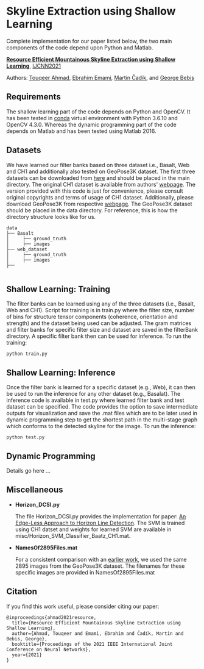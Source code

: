 # Skyline Extraction using Shallow LearningComplete implementation for our paper listed below, the two main components of the code depend upon Python and Matlab.  **[Resource Efficient Mountainous Skyline Extraction using Shallow Learning](https://drive.google.com/file/d/1E7ebOEcuA8FNmh73qaemEjxmA45_QC5o/view)**, [IJCNN2021](https://www.ijcnn.org/)Authors: [Touqeer Ahmad](https://sites.google.com/site/touqeerahmadsite/Touqeer?authuser=0), [Ebrahim Emami](https://scholar.google.com/citations?user=FVQqg0wAAAAJ&hl=en),  [Martin Čadík](http://cadik.posvete.cz), and [George Bebis](https://www.cse.unr.edu/~bebis/) ## RequirementsThe shallow learning part of the code depends on Python and OpenCV. It has been tested in [conda](https://www.anaconda.com/distribution/) virtualenvironment with Python 3.6.10 and OpenCV 4.3.0. Whereas the dynamic programming part of the code depends on Matlab and has been testedusing Matlab 2016.  ## DatasetsWe have learned our filter banks based on three dataset i.e., Basalt, Web and CH1 and additionally also tested on GeoPose3K dataset. The first three datasets can be downloaded from [here](https://drive.google.com/file/d/1SVu7fgI7kOcwQgJxGlm7TeiIEBCqYLXu/view?usp=sharing) and should be placed in the main directory. The original CH1 dataset is available from authors' [webpage](http://cvg.ethz.ch/research/mountain-localization/). The version provided with this code is just for convenience, please consult original copyrights and terms of usage of CH1 dataset. Additionally, please download GeoPose3K from respective [webpage](http://cphoto.fit.vutbr.cz/geoPose3K/). The GeoPose3K dataset should be placed in the data directory. For reference, this is how the directory structure looks like for us.         ```data├── Basalt│     ├── ground_truth│     ├── images   ├── web_dataset│     ├── ground_truth│     ├── images├──         ```## Shallow Learning: TrainingThe filter banks can be learned using any of the three datasets (i.e., Basalt, Web and CH1). Script for training is in train.py where the filter size, number of bins for structure tensor components (coherence, orientation and strength) and the dataset being used can be adjusted. The gram matrices and filter banks for specific filter size and dataset are saved in the filterBank directory. A specific filter bank then can be used for inference. To run the training:     ```shellpython train.py```## Shallow Learning: InferenceOnce the filter bank is learned for a specific dataset (e.g., Web), it can then be used to run the inference for any other dataset (e.g., Basalat).The inference code is available in test.py where learned filter bank and test dataset can be specified. The code provides the option to saveintermediate outputs for visualization and save the .mat files which are to be later used in dynamic programming step to get the shortestpath in the multi-stage graph which conforms to the detected skyline for the image. To run the inference:       ```shellpython test.py```## Dynamic ProgrammingDetails go here ...## Miscellaneous- **Horizon_DCSI.py**    The file Horizon_DCSI.py provides the implementation for paper: [An Edge-Less Approach to Horizon Line Detection](https://drive.google.com/file/d/1E7ebOEcuA8FNmh73qaemEjxmA45_QC5o/view).The SVM is trained using CH1 datset and weights for learned SVM are available in misc/Horizon_SVM_Classifier_Baatz_CH1.mat. - **NamesOf2895Files.mat**     For a consistent comparison with an [earlier work](https://drive.google.com/file/d/1xEm7AsqWGe6VR2ZfCbcxb4i3u5DrsX2B/view), we used the same2895 images from the GeoPose3K dataset. The filenames for these specific images are provided in NamesOf2895Files.mat## CitationIf you find this work useful, please consider citing our paper:```@inproceedings{ahmad2021resource,  title={Resource Efficient Mountainous Skyline Extraction using Shallow Learning},  author={Ahmad, Touqeer and Emami, Ebrahim and Čadík, Martin and Bebis, George},  booktitle={Proceedings of the 2021 IEEE International Joint Conference on Neural Networks},  year={2021}}```